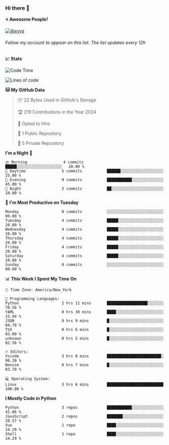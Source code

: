 ### Hi there 👋

<!--
**franrgb/franrgb** is a ✨ _special_ ✨ repository because its `README.md` (this file) appears on your GitHub profile.

Here are some ideas to get you started:

- 🔭 I’m currently working on ...
- 🌱 I’m currently learning ...
- 👯 I’m looking to collaborate on ...
- 🤔 I’m looking for help with ...
- 💬 Ask me about ...
- 📫 How to reach me: ...
- 😄 Pronouns: ...
- ⚡ Fun fact: ...
-->

<!--START_SECTION:waka-->
**⭐ Awesome People!** 

[![@xyvs](https://img.shields.io/badge/@xyvs-black?style=plastic&logo=github&logoColor=fff)](https://github.com/xyvs) 

###### Follow my account to appear on this list. *The list updates every 12h*

**📈 Stats** 

![Code Time](http://img.shields.io/badge/Code%20Time-3%20hrs%206%20mins-blue)

![Lines of code](https://img.shields.io/badge/From%20Hello%20World%20I%27ve%20Written-7.1%20thousand%20lines%20of%20code-blue)

**🐱 My GitHub Data** 

> 📦 22 Bytes Used in GitHub's Storage 
 > 
> 🏆 219 Contributions in the Year 2024
 > 
> 💼 Opted to Hire
 > 
> 📜 1 Public Repository 
 > 
> 🔑 5 Private Repository 
 > 
**I'm a Night 🦉** 

```text
🌞 Morning                4 commits           █████░░░░░░░░░░░░░░░░░░░░   20.00 % 
🌆 Daytime                5 commits           ██████░░░░░░░░░░░░░░░░░░░   25.00 % 
🌃 Evening                9 commits           ███████████░░░░░░░░░░░░░░   45.00 % 
🌙 Night                  2 commits           ██░░░░░░░░░░░░░░░░░░░░░░░   10.00 % 
```
📅 **I'm Most Productive on Tuesday** 

```text
Monday                   0 commits           ░░░░░░░░░░░░░░░░░░░░░░░░░   00.00 % 
Tuesday                  4 commits           █████░░░░░░░░░░░░░░░░░░░░   20.00 % 
Wednesday                4 commits           █████░░░░░░░░░░░░░░░░░░░░   20.00 % 
Thursday                 4 commits           █████░░░░░░░░░░░░░░░░░░░░   20.00 % 
Friday                   4 commits           █████░░░░░░░░░░░░░░░░░░░░   20.00 % 
Saturday                 4 commits           █████░░░░░░░░░░░░░░░░░░░░   20.00 % 
Sunday                   0 commits           ░░░░░░░░░░░░░░░░░░░░░░░░░   00.00 % 
```


📊 **This Week I Spent My Time On** 

```text
🕑︎ Time Zone: America/New_York

💬 Programming Languages: 
Python                   2 hrs 11 mins       ██████████████████░░░░░░░   70.56 % 
YAML                     0 hrs 30 mins       ████░░░░░░░░░░░░░░░░░░░░░   15.94 % 
JSON                     0 hrs 9 mins        █░░░░░░░░░░░░░░░░░░░░░░░░   04.78 % 
TSX                      0 hrs 6 mins        █░░░░░░░░░░░░░░░░░░░░░░░░   03.00 % 
unknown                  0 hrs 5 mins        █░░░░░░░░░░░░░░░░░░░░░░░░   02.56 % 

🔥 Editors: 
Vscode                   3 hrs 0 mins        ████████████████████████░   96.30 % 
Neovim                   0 hrs 7 mins        █░░░░░░░░░░░░░░░░░░░░░░░░   03.70 % 

💻 Operating System: 
Linux                    3 hrs 6 mins        █████████████████████████   100.00 % 
```

**I Mostly Code in Python** 

```text
Python                   3 repos             ███████████░░░░░░░░░░░░░░   42.86 % 
JavaScript               2 repos             ███████░░░░░░░░░░░░░░░░░░   28.57 % 
Vue                      1 repo              ████░░░░░░░░░░░░░░░░░░░░░   14.29 % 
Shell                    1 repo              ████░░░░░░░░░░░░░░░░░░░░░   14.29 % 
```




<!--END_SECTION:waka-->
